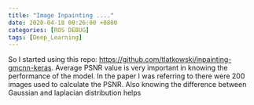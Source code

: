 ```yaml
---
title: "Image Inpainting ...."
date: 2020-04-18 00:26:00 +0800
categories: [ROS DEBUG]
tags: [Deep_Learning]
---
```


So I started using this repo: https://github.com/tlatkowski/inpainting-gmcnn-keras. Average PSNR value is very important in knowing the performance of the model. In the paper I was referring to there were 200 images used to calculate the PSNR. Also knowing the difference between Gaussian and laplacian distribution helps



































 